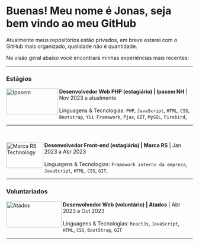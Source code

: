  # Buenas! Meu nome é Jonas, seja bem vindo ao meu GitHub

Atualmente meus repositórios estão privados, em breve estarei com o GitHub mais organizado, qualidade não é quantidade.

Na visão geral abaixo você encontrará minhas experiências mais recentes:

<hr>

### Estágios

[<img align="left" height="70px" width="140px" alt="Ipasem" src="https://www.ipasemnh.com.br/images/logo.png"/>]([https://rocketseat.com.br/](http://www.ipasemnh.com.br/img/logo.jpg))

**Desenvolvedor Web PHP (estagiário) | Ipasem NH** | Nov 2023 a atualmente
<br/><br/>
Linguagens & Tecnologias: `PHP`, `JavaScript`, `HTML`, `CSS`, `Bootstrap`, `Yii Framework`, `Pjax`, `GIT`, `MySQL`, `Firebird`,
<hr>
<br/>

[<img align="left" height="70px" width="100px" alt="Marca RS Technology" src="https://yt3.googleusercontent.com/Npr3_B3eltJfIVyX15KKPRg9dKvEkH6T-WMw6XTSdl0HCkpOS_KCSkWk7WckpPug62kHBu_Rfg=s176-c-k-c0x00ffffff-no-rj"/>]([https://rocketseat.com.br/](https://yt3.googleusercontent.com/Npr3_B3eltJfIVyX15KKPRg9dKvEkH6T-WMw6XTSdl0HCkpOS_KCSkWk7WckpPug62kHBu_Rfg=s176-c-k-c0x00ffffff-no-rj))

**Desenvolvedor Front-end (estagiário) | Marca RS** | Jan 2023 a Abr 2023
<br/><br/>
Linguagens & Tecnologias: `Framework interno da empresa`, `JavaScript`, `HTML`, `CSS`, `GIT`,

<hr>

### Voluntariados

[<img align="left" height="70px" width="150px" alt="Atados" src="https://blog.atados.com.br/wp-content/uploads/2017/11/logo-atados-header.png"/>]([https://rocketseat.com.br/](https://blog.atados.com.br/wp-content/uploads/2017/11/logo-atados-header.png))

**Desenvolvedor Web (voluntário) | Atados** | Abr 2023 a Out 2023
<br/><br/>
Linguagens & Tecnologias: `ReactJs`, `JavaScript`, `HTML`, `CSS`, `BootStrap`, `GIT`
<hr>

